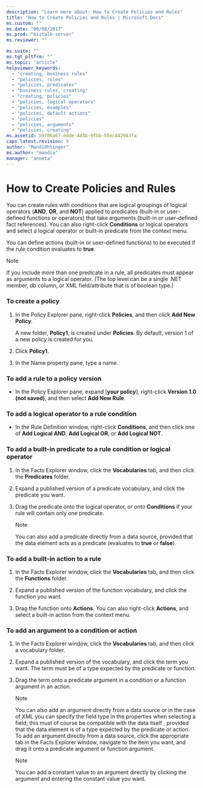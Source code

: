 ```yaml
---
description: "Learn more about: How to Create Policies and Rules"
title: "How to Create Policies and Rules | Microsoft Docs"
ms.custom: ""
ms.date: "06/08/2017"
ms.prod: "biztalk-server"
ms.reviewer: ""

ms.suite: ""
ms.tgt_pltfrm: ""
ms.topic: "article"
helpviewer_keywords: 
  - "creating, business rules"
  - "policies, rules"
  - "policies, predicates"
  - "business rules, creating"
  - "creating, policies"
  - "policies, logical operators"
  - "policies, examples"
  - "policies, default actions"
  - "policies"
  - "policies, arguments"
  - "policies, creating"
ms.assetid: 59f06a67-edde-443b-9fbb-55ec4429837a
caps.latest.revision: 9
author: "MandiOhlinger"
ms.author: "mandia"
manager: "anneta"
---
```

# How to Create Policies and Rules
You can create rules with conditions that are logical groupings of logical operators (**AND**, **OR**, and **NOT**) applied to predicates (built-in or user-defined functions or operators) that take arguments (built-in or user-defined fact references). You can also right-click **Conditions** or logical operators and select a logical operator or built-in predicate from the context menu.  
  
 You can define actions (built-in or user-defined functions) to be executed if the rule condition evaluates to **true**.  
  
> [!NOTE]
>  If you include more than one predicate in a rule, all predicates must appear as arguments to a logical operator. (The top level can be a single .NET member, db column, or XML field/attribute that is of boolean type.)  
  
### To create a policy  
  
1.  In the Policy Explorer pane, right-click **Policies**, and then click **Add New Policy**.  
  
     A new folder, **Policy1**, is created under **Policies**. By default, version 1 of a new policy is created for you.  
  
2.  Click **Policy1**.  
  
3.  In the Name property pane, type a name.  
  
### To add a rule to a policy version  
  
-   In the Policy Explorer pane, expand [**your policy**], right-click **Version 1.0 (not saved)**, and then select **Add New Rule**.  
  
### To add a logical operator to a rule condition  
  
-   In the Rule Definition window, right-click **Conditions**, and then click one of **Add Logical AND**, **Add Logical OR**, or **Add Logical NOT**.  
  
### To add a built-in predicate to a rule condition or logical operator  
  
1.  In the Facts Explorer window, click the **Vocabularies** tab, and then click the **Predicates** folder.  
  
2.  Expand a published version of a predicate vocabulary, and click the predicate you want.  
  
3.  Drag the predicate onto the logical operator, or onto **Conditions** if your rule will contain only one predicate.  
  
    > [!NOTE]
    >  You can also add a predicate directly from a data source, provided that the data element acts as a predicate (evaluates to **true** or **false**).  
  
### To add a built-in action to a rule  
  
1.  In the Facts Explorer window, click the **Vocabularies** tab, and then click the **Functions** folder.  
  
2.  Expand a published version of the function vocabulary, and click the function you want.  
  
3.  Drag the function onto **Actions**. You can also right-click **Actions**, and select a built-in action from the context menu.  
  
### To add an argument to a condition or action  
  
1.  In the Facts Explorer window, click the **Vocabularies** tab, and then click a vocabulary folder.  
  
2.  Expand a published version of the vocabulary, and click the term you want. The term must be of a type expected by the predicate or function.  
  
3.  Drag the term onto a predicate argument in a condition or a function argument in an action.  
  
    > [!NOTE]
    >  You can also add an argument directly from a data source or in the case of XML you can specify the field type in the properties when selecting a field; this must of course be compatible with the data itself , provided that the data element is of a type expected by the predicate or action. To add an argument directly from a data source, click the appropriate tab in the Facts Explorer window, navigate to the item you want, and drag it onto a predicate argument or function argument.  
  
    > [!NOTE]
    >  You can add a constant value to an argument directly by clicking the argument and entering the constant value you want.

